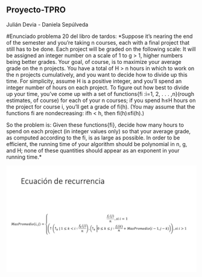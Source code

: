 ## Proyecto-TPRO
Julián Devia - Daniela Sepúlveda

#Enunciado problema 20 del libro de tardos: 
*Suppose it’s nearing the end of the semester and you’re taking n courses, 
each with a final project that still has to be done. Each project will be graded on the following scale: 
It will be assigned an integer number on a scale of 1 to g > 1, higher numbers being better grades. 
Your goal, of course, is to maximize your average grade on the n projects.
You have a total of H > n hours in which to work on the n projects cumulatively, 
and you want to decide how to divide up this time. For simplicity, 
assume H is a positive integer, and you’ll spend an integer number of hours on each project. 
To figure out how best to divide up your time, you’ve come up with a set of functions{fi :i=1, 2, . . . ,n}(rough estimates, of course) 
for each of your n courses; if you spend h≤H hours on the project for course i, you’ll get a grade of fi(h). 
(You may assume that the functions fi are nondecreasing: ifh < h, then fi(h)≤fi(h).)

So the problem is: Given these functions{fi}, decide how many hours
to spend on each project (in integer values only) so that your average grade, as computed according to the fi, 
is as large as possible. In order to be efficient, the running time of your algorithm should be polynomial in n, g, and H;
none of these quantities should appear as an exponent in your running time.*

![Ecuacion Recurrencia](recurrencia.jpg)
